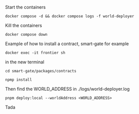 Start the containers

```
docker compose -d && docker compose logs -f world-deployer
```

Kill the containers

```
docker compose down
```

Example of how to install a contract, smart-gate for example

```
docker exec -it frontier sh
```

in the new terminal

```
cd smart-gate/packages/contracts

npmp install
```

Then find the WORLD_ADDRESS in ./logs/world-deployer.log

```
pnpm deploy:local --worldAddress <WORLD_ADDRESS>
```

Tada
